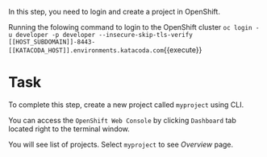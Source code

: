 In this step, you need to login and create a project in OpenShift.

Running the folowing command to login to the OpenShift cluster
`oc login -u developer -p developer --insecure-skip-tls-verify [[HOST_SUBDOMAIN]]-8443-[[KATACODA_HOST]].environments.katacoda.com`{{execute}}

# Task
To complete this step, create a new project called ``myproject`` using CLI.


You can access the `OpenShift Web Console` by clicking `Dashboard` tab located right to the terminal window.

You will see list of projects. Select ``myproject`` to see  _Overview_ page.